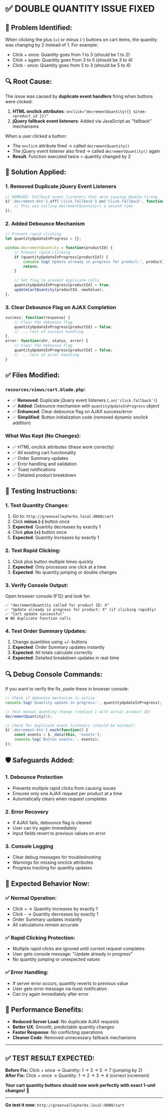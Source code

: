 # ✅ DOUBLE QUANTITY ISSUE FIXED

## 🐛 **Problem Identified:**
When clicking the plus (+) or minus (-) buttons on cart items, the quantity was changing by 2 instead of 1. For example:
- Click + once: Quantity goes from 1 to 3 (should be 1 to 2)
- Click + again: Quantity goes from 3 to 5 (should be 3 to 4)
- Click - once: Quantity goes from 5 to 3 (should be 5 to 4)

## 🔍 **Root Cause:**
The issue was caused by **duplicate event handlers** firing when buttons were clicked:

1. **HTML onclick attributes**: `onclick="decrementQuantity({{ $item->product_id }})"`
2. **jQuery fallback event listeners**: Added via JavaScript as "fallback" mechanisms

When a user clicked a button:
- The `onclick` attribute fired → called `decrementQuantity()`
- The jQuery event listener also fired → called `decrementQuantity()` again
- **Result**: Function executed twice = quantity changed by 2

## 🔧 **Solution Applied:**

### **1. Removed Duplicate jQuery Event Listeners**
```javascript
// REMOVED: Fallback event listeners that were causing double-firing
$('.decrement-btn').off('click.fallback').on('click.fallback', function(e) {
    // This was calling decrementQuantity() a second time
});
```

### **2. Added Debounce Mechanism**
```javascript
// Prevent rapid clicking
let quantityUpdateInProgress = {};

window.decrementQuantity = function(productId) {
    // Prevent rapid clicking
    if (quantityUpdateInProgress[productId]) {
        console.log('Update already in progress for product:', productId);
        return;
    }
    
    // Set flag to prevent duplicate calls
    quantityUpdateInProgress[productId] = true;
    updateCartQuantity(productId, newValue);
};
```

### **3. Clear Debounce Flag on AJAX Completion**
```javascript
success: function(response) {
    // Clear the debounce flag
    quantityUpdateInProgress[productId] = false;
    // ... rest of success handling
},
error: function(xhr, status, error) {
    // Clear the debounce flag
    quantityUpdateInProgress[productId] = false;
    // ... rest of error handling
}
```

## ✅ **Files Modified:**

### **`resources/views/cart.blade.php`:**
- ✅ **Removed**: Duplicate jQuery event listeners (`.on('click.fallback')`)
- ✅ **Added**: Debounce mechanism with `quantityUpdateInProgress` object
- ✅ **Enhanced**: Clear debounce flag on AJAX success/error
- ✅ **Simplified**: Button initialization code (removed dynamic onclick addition)

### **What Was Kept (No Changes):**
- ✅ HTML onclick attributes (these work correctly)
- ✅ All existing cart functionality
- ✅ Order Summary updates
- ✅ Error handling and validation
- ✅ Toast notifications
- ✅ Detailed product breakdown

## 🧪 **Testing Instructions:**

### **1. Test Quantity Changes:**
1. Go to: `http://greenvalleyherbs.local:8000/cart`
2. Click **minus (-)** button once
3. **Expected**: Quantity decreases by exactly 1
4. Click **plus (+)** button once  
5. **Expected**: Quantity increases by exactly 1

### **2. Test Rapid Clicking:**
1. Click plus button multiple times quickly
2. **Expected**: Only processes one click at a time
3. **Expected**: No quantity jumping or double changes

### **3. Verify Console Output:**
Open browser console (F12) and look for:
```
✅ "decrementQuantity called for product ID: X"
✅ "Update already in progress for product: X" (if clicking rapidly)
✅ "Cart update successful"
❌ NO duplicate function calls
```

### **4. Test Order Summary Updates:**
1. Change quantities using +/- buttons
2. **Expected**: Order Summary updates instantly
3. **Expected**: All totals calculate correctly
4. **Expected**: Detailed breakdown updates in real-time

## 🔍 **Debug Console Commands:**

If you want to verify the fix, paste these in browser console:

```javascript
// Check if debounce mechanism is active
console.log('Quantity update in progress:', quantityUpdateInProgress);

// Test manual quantity change (replace 1 with actual product ID)
decrementQuantity(1);

// Check for duplicate event listeners (should be minimal)
$('.decrement-btn').each(function() {
    const events = $._data(this, 'events');
    console.log('Button events:', events);
});
```

## 🛡️ **Safeguards Added:**

### **1. Debounce Protection**
- Prevents multiple rapid clicks from causing issues
- Ensures only one AJAX request per product at a time
- Automatically clears when request completes

### **2. Error Recovery**
- If AJAX fails, debounce flag is cleared
- User can try again immediately
- Input fields revert to previous values on error

### **3. Console Logging**
- Clear debug messages for troubleshooting
- Warnings for missing onclick attributes
- Progress tracking for quantity updates

## 🎯 **Expected Behavior Now:**

### **✅ Normal Operation:**
- Click + → Quantity increases by exactly 1
- Click - → Quantity decreases by exactly 1
- Order Summary updates instantly
- All calculations remain accurate

### **✅ Rapid Clicking Protection:**
- Multiple rapid clicks are ignored until current request completes
- User gets console message: "Update already in progress"
- No quantity jumping or unexpected values

### **✅ Error Handling:**
- If server error occurs, quantity reverts to previous value
- User gets error message via toast notification
- Can try again immediately after error

## 🚀 **Performance Benefits:**

- **Reduced Server Load**: No duplicate AJAX requests
- **Better UX**: Smooth, predictable quantity changes
- **Faster Response**: No conflicting operations
- **Cleaner Code**: Removed unnecessary fallback mechanisms

---

## ✅ **TEST RESULT EXPECTED:**

**Before Fix:** Click + once → Quantity: 1 → 3 → 5 → 7 (jumping by 2)  
**After Fix:** Click + once → Quantity: 1 → 2 → 3 → 4 (correct increment)

**Your cart quantity buttons should now work perfectly with exact 1-unit changes!** 🎉

---

**Go test it now:** `http://greenvalleyherbs.local:8000/cart`
